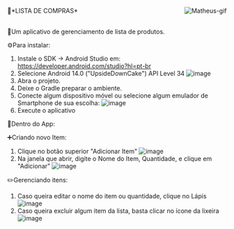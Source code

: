 <p align="left">
  <img align="right" alt="Matheus-gif" src="https://media.discordapp.net/attachments/782794257085366274/1342552615480987688/ezgif-473f9c1557b578.gif?ex=67ba0d0e&is=67b8bb8e&hm=8afcf8b983ea372313ce3d582fafbbfd0eb6e81f39bc439c3a5149b562e21151&=&width=180&height=180">
</p>
📝*LISTA DE COMPRAS*<br><br>


📱Um aplicativo de gerenciamento de lista de produtos.

⚙️Para instalar:

  1. Instale o SDK -> Android Studio em: https://developer.android.com/studio?hl=pt-br
  2. Selecione Android 14.0 ("UpsideDownCake") API Level 34 
  ![image](https://github.com/user-attachments/assets/f3f5f065-4e7b-4146-beaf-85e8c631adcb)
  3. Abra o projeto.
  4. Deixe o Gradle preparar o ambiente.
  5. Conecte algum dispositivo móvel ou selecione algum emulador de Smartphone de sua escolha: 
  ![image](https://github.com/user-attachments/assets/82632e4d-2d22-44bb-8633-a035275e3d72)
  6. Execute o aplicativo


📲Dentro do App:

➕Criando novo Item:
  1. Clique no botão superior "Adicionar Item"
  ![image](https://github.com/user-attachments/assets/892985ec-14a3-4f01-8caa-24e1ad694afe)
  2. Na janela que abrir, digite o Nome do Item, Quantidade, e clique em "Adicionar"
  ![image](https://github.com/user-attachments/assets/78df2007-0bdc-46a3-8a26-b4ede7a1a728)

✏️Gerenciando itens:
  1. Caso queira editar o nome do item ou quantidade, clique no Lápis
  ![image](https://github.com/user-attachments/assets/d4dc8244-63d5-4175-8195-0073b12ba812)
  2. Caso queira excluir algum item da lista, basta clicar no ícone da lixeira
  ![image](https://github.com/user-attachments/assets/f234f8b3-90a3-4cb6-a20d-328efd778aa7)

 


